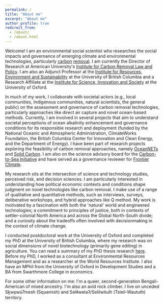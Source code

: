 ```yaml
---
permalink: /
title: "About me"
excerpt: "About me"
author_profile: true
redirect_from: 
  - /about/
  - /about.html
---
```

Welcome! I am an environmental social scientist who researches the social impacts and governance of emerging climate and environmental technologies, particularly [carbon](https://www.american.edu/sis/centers/carbon-removal/what-it-is.cfm) [removal](https://cdrprimer.org/). I am currently the Director of Research at American University's [Institute for Carbon Removal Law and Policy](https://www.american.edu/sis/centers/carbon-removal/). I am also an Adjunct Professor at the [Institute for Resources, Environment and Sustainability](https://www.ires.ubc.ca) at the University of British Columbia and a Research Affiliate at the [Institute for Science, Innovation and Society](https://www.insis.ox.ac.uk) at the University of Oxford. 

In much of my work, I collaborate with societal actors (e.g., local communities, Indigenous communities, natural scientists, the general public) on the assessment and governance of carbon removal technologies, particularly approaches like direct air capture and novel ocean-based methods. Currently, I am involved in several projects that aim to understand societal perceptions of ocean alkalinity enhancement and governance conditions for its responsible research and deployment (funded by the National Oceanic and Atmospheric Administration, ClimateWorks Foundation, the British Columbia Center for Innovation and Clean Energy, and the Department of Energy). I have been part of research projects exploring the feasibility of carbon removal approaches, namely [OceanNETs](https://www.oceannets.eu/) and [Solid Carbon](https://solidcarbon.ca/). I am also on the science advisory board for the [Carbon-to-Sea Initiative](https://carbontosea.org/) and have served as a governance reviewer for [Frontier Climate](https://frontierclimate.com/).

My research sits at the intersection of science and technology studies, perceived risk, and decision sciences. I am particularly interested in understanding how political economic contexts and conditions shape judgment on novel technologies like carbon removal. I make use of a range of qualitative and quantitative methods, such as interviews, surveys, deliberative workshops, and hybrid approaches like Q method. My work is motivated by a fascination with both the 'natural' world and engineered technologies; a commitment to principles of justice, both in contexts of settler-colonial North America and across the Global North-South divide; and a curiosity about the tradeoffs often involved with decisionmaking in the context of climate change. 

I conducted postdoctoral work at the University of Oxford and completed my PhD at the University of British Columbia, where my research was on social dimensions of novel biotechnology (primarily gene editing) in agriculture. You can read a summary of my PhD thesis research [here](https://sara-nawaz.github.io/files/Nawaz%20thesis%20summary.pdf). Before my PhD, I worked as a consultant at Environmental Resources Management and as a researcher at the World Resources Institute. I also have an MPhil from the University of Oxford in Development Studies and a BA from Swarthmore College in economics. 

For some other information on me: I'm a queer, second-generation Bengali-American of mixed ancestry. I'm also an avid rock climber. I live on unceded Sḵwx̱wú7mesh (Squamish) and Səl̓ílwətaʔ/Selilwitulh (Tsleil-Waututh) territory.
